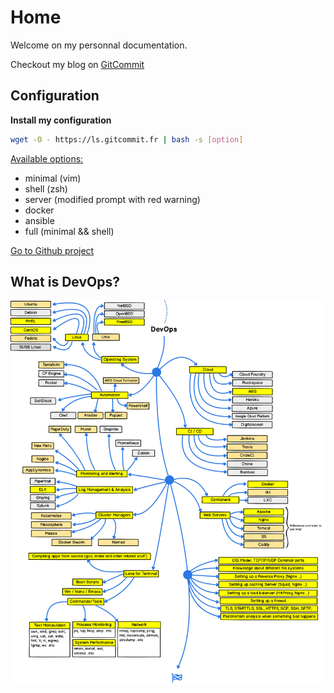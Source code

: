 # Home

Welcome on my personnal documentation.

Checkout my blog on [GitCommit](https://gitcommit.fr)

## Configuration

**Install my configuration**

```bash
wget -O - https://ls.gitcommit.fr | bash -s [option]
```

<u>Available options:</u>

- minimal (vim)
- shell (zsh)
- server (modified prompt with red warning)
- docker
- ansible
- full (minimal && shell)


[Go to Github project](https://github.com/victorboissiere/lifesaver)

## What is DevOps?

<a href="/images/devops.png" target="_blank">![DevOps](./images/devops.png)</a>
